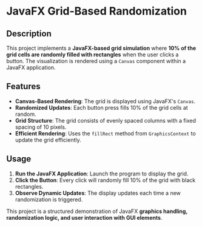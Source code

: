 # JavaFX Grid-Based Randomization

## Description
This project implements a **JavaFX-based grid simulation** where **10% of the grid cells are randomly filled with rectangles** when the user clicks a button. The visualization is rendered using a `Canvas` component within a JavaFX application.

## Features
- **Canvas-Based Rendering**: The grid is displayed using JavaFX's `Canvas`.
- **Randomized Updates**: Each button press fills 10% of the grid cells at random.
- **Grid Structure**: The grid consists of evenly spaced columns with a fixed spacing of 10 pixels.
- **Efficient Rendering**: Uses the `fillRect` method from `GraphicsContext` to update the grid efficiently.

## Usage
1. **Run the JavaFX Application**: Launch the program to display the grid.
2. **Click the Button**: Every click will randomly fill 10% of the grid with black rectangles.
3. **Observe Dynamic Updates**: The display updates each time a new randomization is triggered.

This project is a structured demonstration of JavaFX **graphics handling, randomization logic, and user interaction with GUI elements**.

